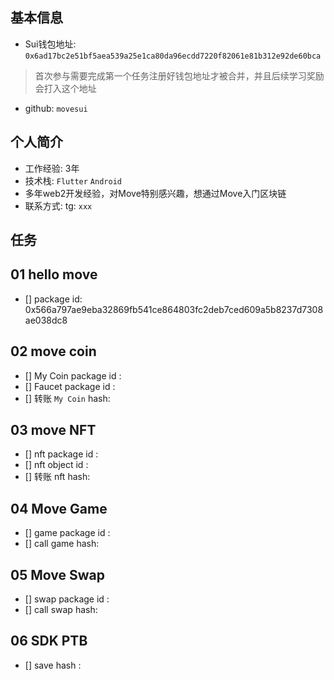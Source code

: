 ## 基本信息
- Sui钱包地址: `0x6ad17bc2e51bf5aea539a25e1ca80da96ecdd7220f82061e81b312e92de60bca`
> 首次参与需要完成第一个任务注册好钱包地址才被合并，并且后续学习奖励会打入这个地址
- github: `movesui`

## 个人简介
- 工作经验: 3年
- 技术栈: `Flutter` `Android`
- 多年web2开发经验，对Move特别感兴趣，想通过Move入门区块链
- 联系方式: tg: `xxx` 

## 任务

##   01 hello move  
- [] package id: 0x566a797ae9eba32869fb541ce864803fc2deb7ced609a5b8237d7308ae038dc8

##   02 move coin
- [] My Coin package id : 
- [] Faucet package id : 
- [] 转账 `My Coin` hash:

##   03 move NFT
- [] nft package id :
- [] nft object id : 
- [] 转账 nft  hash:

##   04 Move Game
- [] game package id :
- [] call game hash:

##   05 Move Swap
- [] swap package id :
- [] call swap hash:

##   06 SDK PTB
- [] save hash :
